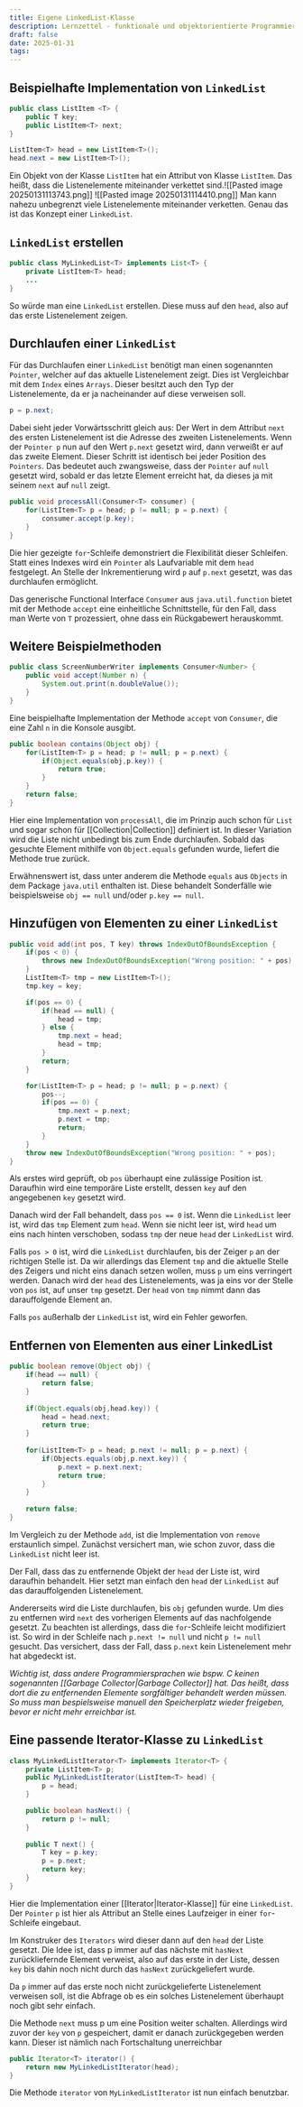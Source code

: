```yaml
---
title: Eigene LinkedList-Klasse
description: Lernzettel - funktionale und objektorientierte Programmierung
draft: false
date: 2025-01-31
tags:
---
```

## Beispielhafte Implementation von `LinkedList`
```java
public class ListItem <T> {
	public T key;
	public ListItem<T> next;
}

ListItem<T> head = new ListItem<T>();
head.next = new ListItem<T>();
```
Ein Objekt von der Klasse `ListItem` hat ein Attribut von Klasse `ListItem`. Das heißt, dass die Listenelemente miteinander verkettet sind.![[Pasted image 20250131113743.png]]
![[Pasted image 20250131114410.png]]
Man kann nahezu unbegrenzt viele Listenelemente miteinander verketten. Genau das ist das Konzept einer `LinkedList`. 
## `LinkedList` erstellen
```java
public class MyLinkedList<T> implements List<T> {
	private ListItem<T> head;
	...
}
```
So würde man eine `LinkedList` erstellen. Diese muss auf den `head`, also auf das erste Listenelement zeigen. 
## Durchlaufen einer `LinkedList`
Für das Durchlaufen einer `LinkedList` benötigt man einen sogenannten `Pointer`, welcher auf das aktuelle Listenelement zeigt. Dies ist Vergleichbar mit dem `Index` eines `Arrays`. Dieser besitzt auch den Typ der Listenelemente, da er ja nacheinander auf diese verweisen soll.
```java
p = p.next;
```
Dabei sieht jeder Vorwärtsschritt gleich aus: Der Wert in dem Attribut `next` des ersten Listenelement ist die Adresse des zweiten Listenelements. Wenn der `Pointer p` nun auf den Wert `p.next` gesetzt wird, dann verweißt er auf das zweite Element. Dieser Schritt ist identisch bei jeder Position des `Pointers`. Das bedeutet auch zwangsweise, dass der `Pointer` auf `null` gesetzt wird, sobald er das letzte Element erreicht hat, da dieses ja mit seinem `next` auf `null` zeigt.
```java
public void processAll(Consumer<T> consumer) {
	for(ListItem<T> p = head; p != null; p = p.next) {
		consumer.accept(p.key);
	}
}
```
Die hier gezeigte `for`-Schleife demonstriert die Flexibilität dieser Schleifen. Statt eines Indexes wird ein `Pointer` als Laufvariable mit dem `head` festgelegt. An Stelle der Inkrementierung wird `p` auf `p.next` gesetzt, was das durchlaufen ermöglicht.

Das generische Functional Interface `Consumer` aus `java.util.function` bietet mit der Methode `accept` eine einheitliche Schnittstelle, für den Fall, dass man Werte von `T` prozessiert, ohne dass ein Rückgabewert herauskommt.
## Weitere Beispielmethoden
```java
public class ScreenNumberWriter implements Consumer<Number> {
	public void accept(Number n) {
		System.out.print(n.doubleValue());
	}
}
```
Eine beispielhafte Implementation der Methode `accept` von `Consumer`, die eine Zahl `n` in die Konsole ausgibt.
```java
public boolean contains(Object obj) {
	for(ListItem<T> p = head; p != null; p = p.next) {
		if(Object.equals(obj,p.key)) {
			return true;
		}
	}
	return false;
}
```
Hier eine Implementation von `processAll`, die im Prinzip auch schon für `List` und sogar schon für [[Collection|Collection]] definiert ist. In dieser Variation wird die Liste nicht unbedingt bis zum Ende durchlaufen. Sobald das gesuchte Element mithilfe von `Object.equals` gefunden wurde, liefert die Methode true zurück.

Erwähnenswert ist, dass unter anderem die Methode `equals` aus `Objects` in dem Package `java.util` enthalten ist. Diese behandelt Sonderfälle wie beispielsweise `obj == null` und/oder `p.key == null`.
## Hinzufügen von Elementen zu einer `LinkedList`
```java
public void add(int pos, T key) throws IndexOutOfBoundsException {
	if(pos < 0) {
		throws new IndexOutOfBoundsException("Wrong position: " + pos);
	}
	ListItem<T> tmp = new ListItem<T>();
	tmp.key = key;

	if(pos == 0) {
		if(head == null) {
			head = tmp;
		} else {
			tmp.next = head;
			head = tmp;
		}
		return;
	}

	for(ListItem<T> p = head; p != null; p = p.next) {
		pos--;
		if(pos == 0) {
			tmp.next = p.next;
			p.next = tmp;
			return;
		}
	}
	throw new IndexOutOfBoundsException("Wrong position: " + pos);
}
```
Als erstes wird geprüft, ob `pos` überhaupt eine zulässige Position ist. Daraufhin wird eine temporäre Liste erstellt, dessen `key` auf den angegebenen `key` gesetzt wird. 

Danach wird der Fall behandelt, dass `pos == 0` ist. Wenn die `LinkedList` leer ist, wird das `tmp` Element zum `head`. Wenn sie nicht leer ist, wird `head` um eins nach hinten verschoben, sodass `tmp` der neue `head` der `LinkedList` wird.

Falls `pos > 0` ist, wird die `LinkedList` durchlaufen, bis der Zeiger `p` an der richtigen Stelle ist. Da wir allerdings das Element `tmp` and die aktuelle Stelle des Zeigers und nicht eins danach setzen wollen, muss `p` um eins verringert werden. Danach wird der `head` des Listenelements, was ja eins vor der Stelle von `pos` ist, auf unser `tmp` gesetzt. Der `head` von `tmp` nimmt dann das darauffolgende Element an.

Falls `pos` außerhalb der `LinkedList` ist, wird ein Fehler geworfen.
## Entfernen von Elementen aus einer LinkedList
```java
public boolean remove(Object obj) {
	if(head == null) {
		return false;
	}
	
	if(Object.equals(obj,head.key)) {
		head = head.next;
		return true;
	}
	
	for(ListItem<T> p = head; p.next != null; p = p.next) {
		if(Objects.equals(obj,p.next.key)) {
			p.next = p.next.next;
			return true;
		}
	}
	
	return false;
}
```
Im Vergleich zu der Methode `add`, ist die Implementation von `remove` erstaunlich simpel. Zunächst versichert man, wie schon zuvor, dass die `LinkedList` nicht leer ist. 

Der Fall, dass das zu entfernende Objekt der `head` der Liste ist, wird daraufhin behandelt. Hier setzt man einfach den `head` der `LinkedList` auf das darauffolgenden Listenelement.

Andererseits wird die Liste durchlaufen, bis `obj` gefunden wurde. Um dies zu entfernen wird `next` des vorherigen Elements auf das nachfolgende gesetzt. Zu beachten ist allerdings, dass die `for`-Schleife leicht modifiziert ist. So wird in der Schleife nach `p.next != null` und nicht `p != null` gesucht. Das versichert, dass der Fall, dass `p.next` kein Listenelement mehr hat abgedeckt ist.

*Wichtig ist, dass andere Programmiersprachen wie bspw. C keinen sogenannten [[Garbage Collector|Garbage Collector]] hat. Das heißt, dass dort die zu entfernenden Elemente sorgfältiger behandelt werden müssen. So muss man bespielsweise manuell den Speicherplatz wieder freigeben, bevor er nicht mehr erreichbar ist.*
## Eine passende Iterator-Klasse zu `LinkedList`
```java
class MyLinkedListIterator<T> implements Iterator<T> {
	private ListItem<T> p;
	public MyLinkedListIterator(ListItem<T> head) {
		p = head;
	}

	public boolean hasNext() {
		return p != null;
	}
	
	public T next() {
		T key = p.key;
		p = p.next;
		return key;
	}
}
```
Hier die Implementation einer [[Iterator|Iterator-Klasse]] für eine `LinkedList`. Der `Pointer` `p` ist hier als Attribut an Stelle eines Laufzeiger in einer `for`-Schleife eingebaut. 

Im Konstruker des `Iterators` wird dieser dann auf den `head` der Liste gesetzt. Die Idee ist, dass p immer auf das nächste mit `hasNext` zurückliefernde Element verweist, also auf das erste in der Liste, dessen `key` bis dahin noch nicht durch das `hasNext` zurückgeliefert wurde.

Da `p` immer auf das erste noch nicht zurückgelieferte Listenelement verweisen soll, ist die Abfrage ob es ein solches Listenelement überhaupt noch gibt sehr einfach.

Die Methode `next` muss p um eine Position weiter schalten. Allerdings wird zuvor der `key` von `p` gespeichert, damit er danach zurückgegeben werden kann. Dieser ist nämlich nach Fortschaltung unerreichbar

```java
public Iterator<T> iterator() {
	return new MyLinkedListIterator(head);
}
```
Die Methode `iterator` von `MyLinkedListIterator` ist nun einfach benutzbar.